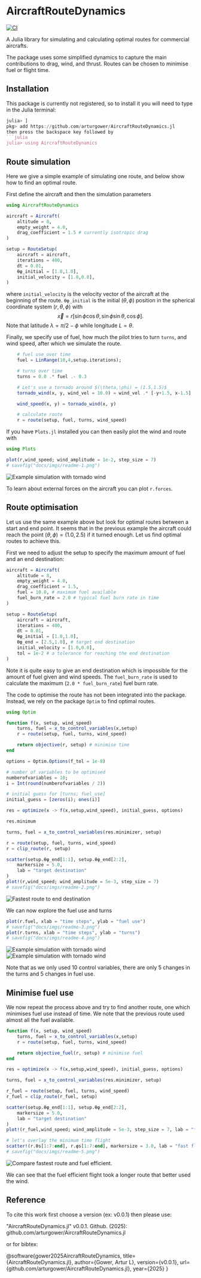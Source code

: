 # AircraftRouteDynamics

[![CI][ci-img]][ci-url] 

[ci-img]: https://github.com/arturgower/AircraftRouteDynamics.jl/actions/workflows/ci.yml/badge.svg
[ci-url]: https://github.com/arturgower/AircraftRouteDynamics.jl/actions/workflows/ci.yml

A Julia library for simulating and calculating optimal routes for commercial aircrafts. 

The package uses some simplified dynamics to capture the main contributions to drag, wind, and thrust. Routes can be chosen to minimise fuel or flight time.

## Installation
This package is currently not registered, so to install it you will need to type in the Julia terminal: 
```julia
julia> ]
pkg> add https://github.com/arturgower/AircraftRouteDynamics.jl
then press the backspace key followed by
```julia
julia> using AircraftRouteDynamics
```

## Route simulation

Here we give a simple example of simulating one route, and below show how to find an optimal route.

First define the aircraft and then the simulation parameters
```julia
using AircraftRouteDynamics

aircraft = Aircraft(
    altitude = 8,
    empty_weight = 4.0, 
    drag_coefficient = 1.5 # currently isotropic drag
)

setup = RouteSetup(
    aircraft = aircraft,
    iterations = 400, 
    dt = 0.01, 
    θφ_initial = [1.0,1.0], 
    initial_velocity = [1.0,0.0],
)
```
where `initial_velocity` is the velocity vector of the aircraft at the beginning of the route. `θφ_initial` is the initial $(\theta, \phi)$ position in the spherical coordinate system $(r,\theta,\phi)$ with
$$
\vec x = r [ \sin \phi \cos \theta, \sin \phi \sin \theta,   \cos \phi].
$$
Note that latitude $\lambda = \pi/2 - \phi$ while longitude $L = \theta$.

Finally, we specify use of fuel, how much the pilot tries to turn `turns`, and wind speed, after which we simulate the route. 
```julia
    # fuel use over time
    fuel = LinRange(10,4,setup.iterations);

    # turns over time
    turns = 0.0 .* fuel .- 0.3

    # Let's use a tornado around $(\theta,\phi) = (1.5,1.5)$
    tornado_wind(x, y, wind_vel = 10.0) = wind_vel .* [-y+1.5, x-1.5] ./ (sqrt(x^2 + y^2))

    wind_speed(x, y) = tornado_wind(x, y)

    # calculate route
    r = route(setup, fuel, turns, wind_speed)
```
If you have `Plots.jl` installed you can then easily plot the wind and route with
```julia
using Plots

plot(r,wind_speed; wind_amplitude = 1e-2, step_size = 7)
# savefig("docs/imgs/readme-1.png")
```
![Example simulation with tornado wind](docs/imgs/readme-1.png)

To learn about external forces on the aircraft you can plot `r.forces`.

## Route optimisation

Let us use the same example above but look for optimal routes between a start and end point. It seems that in the previous example the aircraft could reach the point $(\theta,\phi) = (1.0,2.5)$ if it turned enough. Let us find optimal routes to achieve this.

First we need to adjust the setup to specify the maximum amount of fuel and an end destination:
```julia
aircraft = Aircraft(
    altitude = 8,
    empty_weight = 4.0, 
    drag_coefficient = 1.5,
    fuel = 10.0, # maximum fuel available
    fuel_burn_rate = 2.0 # typical fuel burn rate in time
)

setup = RouteSetup(
    aircraft = aircraft,
    iterations = 400, 
    dt = 0.01, 
    θφ_initial = [1.0,1.0], 
    θφ_end = [2.5,1.0], # target end destination
    initial_velocity = [1.0,0.0],
    tol = 1e-2 # a tolerance for reaching the end destination
)
```
Note it is quite easy to give an end destination which is impossible for the amount of fuel given and wind speeds. The `fuel_burn_rate` is used to calculate the maximum (`2.0 * fuel_burn_rate`) fuel burn rate.

The code to optimise the route has not been integrated into the package. Instead, we rely on the package `Optim` to find optimal routes.

```julia
using Optim 

function f(x, setup, wind_speed)
    turns, fuel = x_to_control_variables(x,setup)
    r = route(setup, fuel, turns, wind_speed)

    return objective(r, setup) # minimise time
end

options = Optim.Options(f_tol = 1e-8)

# number of variables to be optimised
numberofvariables = 10;
i = Int(round(numberofvariables / 2))

# initial guess for [turns; fuel_use]
initial_guess = [zeros(i); ones(i)]

res = optimize(x -> f(x,setup,wind_speed), initial_guess, options)

res.minimum

turns, fuel = x_to_control_variables(res.minimizer, setup) 

r = route(setup, fuel, turns, wind_speed)
r = clip_route(r, setup)

scatter(setup.θφ_end[1:1], setup.θφ_end[2:2], 
    markersize = 5.0,
    lab = "target destination"
)
plot!(r,wind_speed; wind_amplitude = 5e-3, step_size = 7)
# savefig("docs/imgs/readme-2.png")
```
![Fastest route to end destination](docs/imgs/readme-2.png)

We can now explore the fuel use and turns 
```julia
plot(r.fuel, xlab = "time steps", ylab = "fuel use")
# savefig("docs/imgs/readme-3.png")
plot(r.turns, xlab = "time steps", ylab = "turns")
# savefig("docs/imgs/readme-4.png")
```
![Example simulation with tornado wind](docs/imgs/readme-3.png)
![Example simulation with tornado wind](docs/imgs/readme-4.png)

Note that as we only used 10 control variables, there are only 5 changes in the turns and 5 changes in fuel use.

## Minimise fuel use

We now repeat the process above and try to find another route, one which minimises fuel use instead of time. We note that the previous route used almost all the fuel available.

```julia
function f(x, setup, wind_speed)
    turns, fuel = x_to_control_variables(x,setup)
    r = route(setup, fuel, turns, wind_speed)

    return objective_fuel(r, setup) # minimise fuel
end

res = optimize(x -> f(x,setup,wind_speed), initial_guess, options)

turns, fuel = x_to_control_variables(res.minimizer, setup) 

r_fuel = route(setup, fuel, turns, wind_speed)
r_fuel = clip_route(r_fuel, setup)

scatter(setup.θφ_end[1:1], setup.θφ_end[2:2], 
    markersize = 5.0,
    lab = "target destination"
)
plot!(r_fuel,wind_speed; wind_amplitude = 5e-3, step_size = 7, lab = "fuel efficient")

# let's overlay the minimum time flight
scatter!(r.θs[1:7:end], r.φs[1:7:end], markersize = 3.0, lab = "fast flight")
# savefig("docs/imgs/readme-5.png")
```
![Compare fastest route and fuel efficient.](docs/imgs/readme-5.png)

We can see that the fuel efficient flight took a longer route that better used the wind.

## Reference 

To cite this work first choose a version (ex: v0.0.1) then please use:

"AircraftRouteDynamics.jl" v0.0.1. Github. (2025): github.com/arturgower/AircraftRouteDynamics.jl

or for bibtex:

@software{gower2025AircraftRouteDynamics,
  title={AircraftRouteDynamics.jl},
  author={Gower, Artur L},
  version={v0.0.1},
  url={github.com/arturgower/AircraftRouteDynamics.jl},
  year={2025}
}
